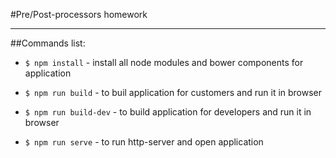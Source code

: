 #Pre/Post-processors homework
___

##Commands list:

- `$ npm install` - install all node modules and bower components for application

- `$ npm run build` - to buil application for customers and run it in browser
- `$ npm run build-dev` - to build application for developers  and run it in browser

- `$ npm run serve` - to run http-server and open application
